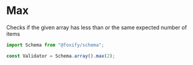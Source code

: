# Max

Checks if the given array has less than or the same expected number of items

```typescript
import Schema from "@foxify/schema";

const Validator = Schema.array().max(2);
```



